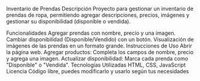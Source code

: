 Inventario de Prendas
Descripción
Proyecto para gestionar un inventario de prendas de ropa, permitiendo agregar descripciones, precios, imágenes y gestionar su disponibilidad (disponible o vendida).

Funcionalidades
Agregar prendas con nombre, precio y una imagen.
Cambiar disponibilidad (Disponible/Vendido) con un botón.
Visualización de imágenes de las prendas en un formato grande.
Instrucciones de Uso
Abrir la página web.
Agregar productos: Completa los campos de nombre, precio y agrega una imagen.
Actualizar disponibilidad: Marca cada prenda como "Disponible" o "Vendida".
Tecnologías Utilizadas
HTML, CSS, JavaScript
Licencia
Código libre, puedes modificarlo y usarlo según tus necesidades
